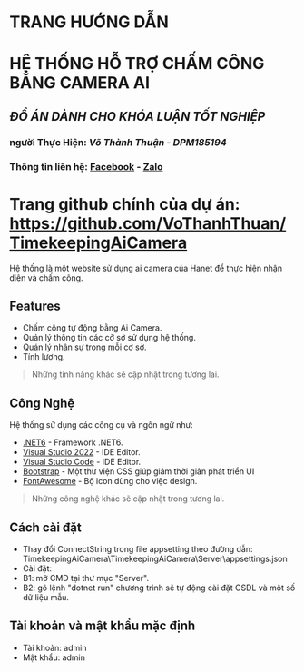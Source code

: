 ﻿# TRANG HƯỚNG DẪN
# HỆ THỐNG HỖ  TRỢ CHẤM CÔNG BẰNG CAMERA AI
## _ĐỒ ÁN DÀNH CHO KHÓA LUẬN TỐT NGHIỆP_
### người Thực Hiện: _Võ Thành Thuận - DPM185194_
### Thông tin liên hệ: [Facebook](https://www.facebook.com/anome69/) - [Zalo](zalo.me/anome69)

# Trang github chính của dự án: https://github.com/VoThanhThuan/TimekeepingAiCamera

Hệ thống là một website sử dụng ai camera của Hanet để thực hiện nhận diện và chấm công.

## Features
- Chấm công tự động bằng Ai Camera.
- Quản lý thông tin các cở sở sử dụng hệ thống.
- Quán lý nhân sự trong mỗi cơ sở.
- Tính lương.
> Những tính năng khác sẽ cập nhật trong tương lai.

## Công Nghệ

Hệ thống sử dụng các công cụ và ngôn ngữ như:

- [.NET6](https://dotnet.microsoft.com/download/dotnet/6.0) - Framework .NET6.
- [Visual Studio 2022](https://visualstudio.microsoft.com/) - IDE Editor.
- [Visual Studio Code](https://code.visualstudio.com/) - IDE Editor.
- [Bootstrap](https://getbootstrap.com/) - Một thư viện CSS giúp giảm thời giản phát triển UI
- [FontAwesome](https://fontawesome.com/) - Bộ icon dùng cho việc design.
> Những công nghệ khác sẽ cập nhật trong tương lai.

## Cách cài đặt
- Thay đổi ConnectString trong file appsetting theo đường dẫn: TimekeepingAiCamera\TimekeepingAiCamera\Server\appsettings.json
- Cài đặt:
 - B1: mở CMD tại thư mục "Server\".	
 - B2: gõ lệnh "dotnet run" chương trình sẽ tự động cài đặt CSDL và một số dữ liệu mẫu.

## Tài khoản và mật khẩu mặc định
 - Tài khoản: admin
 - Mật khẩu: admin

